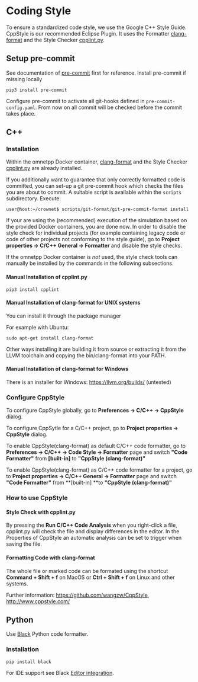 # Coding Style

To ensure a standardized code style, we use the Google C++ Style Guide.
CppStyle is our recommended Eclipse Plugin. It uses the Formatter [clang-format](https://clang.llvm.org/docs/ClangFormat.html) and the Style Checker [cpplint.py](https://github.com/cpplint/cpplint).

## Setup pre-commit

See documentation of [pre-commit](https://pre-commit.com/) first for reference.
Install pre-commit if missing locally

```
pip3 install pre-commit
```

Configure pre-commit to activate all git-hooks defined in `pre-commit-config.yaml`. From now on all commit will be checked before the commit takes place.

## C++

### Installation

Within the omnetpp Docker container, [clang-format](https://clang.llvm.org/docs/ClangFormat.html) and the Style Checker [cpplint.py](https://github.com/cpplint/cpplint) are already installed.

If you additionally want to guarantee that only correctly formatted code is committed, you can set-up a git pre-commit hook
which checks the files you are about to commit. A suitable script is available within the `scripts` subdirectory. Execute:

```
user@host:~/crownet$ scripts/git-format/git-pre-commit-format install
```

If your are using the (recommended) execution of the simulation based on the provided Docker containers, you are done now. In order to disable the style check for individual projects (for example containing legacy code or code of other projects not conforming to the style guide), go to
**Project properties -> C/C++ General -> Formatter** and disable the style checks.


If the omnetpp Docker container is *not* used, the style check tools can manually be installed by the commands in the following subsections.

#### Manual Installation of cpplint.py
```
pip3 install cpplint
```

#### Manual Installation of clang-format for UNIX systems

You can install it through the package manager

For example with Ubuntu:
```
sudo apt-get install clang-format
```
Other ways installing it are building it from source or extracting it from the LLVM toolchain
and copying the bin/clang-format into your PATH.


#### Manual Installation of clang-format for Windows

There is an installer for Windows: https://llvm.org/builds/
(untested)

### Configure CppStyle

To configure CppStyle globally, go to **Preferences -> C/C++ -> CppStyle** dialog.

To configure CppSytle for a C/C++ project, go to **Project properties -> CppStyle** dialog.

To enable CppStyle(clang-format) as default C/C++ code formatter, go to **Preferences -> C/C++ -> Code Style -> Formatter** page and switch **"Code Formatter"** from **[built-in]** to **"CppStyle (clang-format)"**

To enable CppStyle(clang-format) as C/C++ code formatter for a project, go to **Project properties -> C/C++ General -> Formatter** page and switch **"Code Formatter"** from **[built-in] **to **"CppStyle (clang-format)"**

### How to use CppStyle

#### Style Check with cpplint.py
By pressing the  **Run C/C++ Code Analysis** when you right-click a file, cpplint.py will check the file and display differences in the editor.
In the Properties of CppStyle an automatic analysis can be set to trigger when saving the file.

#### Formatting Code with clang-format
The whole file or marked code can be formated using the shortcut **Command + Shift + f** on MacOS or **Ctrl + Shift + f** on Linux and other systems.

Further information: https://github.com/wangzw/CppStyle, http://www.cppstyle.com/

## Python

Use [Black](https://github.com/psf/black) Python code formatter.

### Installation

```
pip install black
```
For IDE support see Black [Editor integration](https://black.readthedocs.io/en/stable/editor_integration.html).

